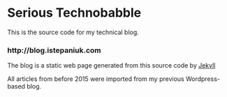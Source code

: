 # Serious Technobabble

This is the source code for my technical blog. 

<h3>
http://blog.istepaniuk.com
</h3>

The blog is a static web page generated from this source code by [Jekyll](http://jekyllrb.com/)

All articles from before 2015 were imported from my previous Wordpress-based blog.
